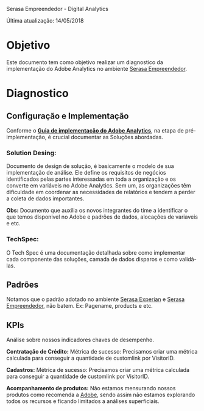 Serasa Empreendedor - Digital Analytics

Última atualização: 14/05/2018

# Objetivo

Este documento tem como objetivo realizar um diagnostico da implementação do Adobe Analytics no ambiente [Serasa Empreendedor](https://www.serasaempreendedor.com.br/).

# Diagnostico

## Configuração e Implementação

Conforme o [**Guia de implementação do Adobe Analytics**](https://helpx.adobe.com/analytics/kb/analytics-standard-implementation-guide.html), na etapa de pré-implementação, é crucial documentar as Soluções abordadas.

### Solution Desing: 
Documento de design de solução, é basicamente o modelo de sua implementação de análise. Ele define os requisitos de negócios identificados pelas partes interessadas em toda a organização e os converte em variáveis no Adobe Analytics. Sem um, as organizações têm dificuldade em coordenar as necessidades de relatórios e tendem a perder a coleta de dados importantes.

**Obs:** Documento que auxilia os novos integrantes do time a identificar o que temos disponivel no Adobe e padrões de dados, alocações de variaveis e etc.

### TechSpec: 
O Tech Spec é uma documentação detalhada sobre como implementar cada componente das soluções, camada de dados disparos e como validá-las.

## Padrões

Notamos que o padrão adotado no ambiente [Serasa Experian](https://www.serasaexperian.com.br/) e [Serasa Empreendedor](https://www.serasaempreendedor.com.br/), não batem. Ex: Pagename, products e etc.

## KPIs
Análise sobre nossos indicadores chaves de desempenho.

**Contratação de Crédito:** Métrica de sucesso: Precisamos criar uma métrica calculada para conseguir a quantidade de customlink por VisitorID.

**Cadastros:** Métrica de sucesso: Precisamos criar uma métrica calculada para conseguir a quantidade de customlink por VisitorID.


**Acompanhamento de produtos:** Não estamos mensurando nossos produtos como recomenda a [Adobe](https://marketing.adobe.com/resources/help/pt_BR/sc/implement/products.html), sendo assim não estamos explorando todos os recursos e ficando limitados a análises superficiais.











